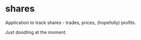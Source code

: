 # shares

Application to track shares - trades, prices, (hopefully) profits.

Just doodling at the moment.
